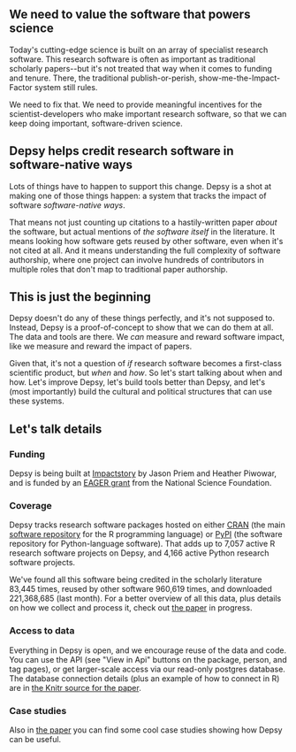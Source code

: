 
## We need to value the software that powers science

Today's cutting-edge science is built on an array of specialist research software. This research software is often as important as traditional scholarly papers--but it's not treated that way when it comes to funding and tenure. There, the traditional publish-or-perish, show-me-the-Impact-Factor system still rules.

We need to fix that. We need to provide meaningful incentives for the scientist-developers who make important research software, so that we can keep doing important, software-driven science.

## Depsy helps credit research software in software-native ways

Lots of things have to happen to support this change. Depsy is a shot at making one of those things happen: a system that tracks the impact of software *software-native ways*.

That means not just counting up citations to a hastily-written paper *about* the software, but actual mentions of *the software itself* in the literature. It means looking how software gets reused by other software, even when it's not cited at all. And it means understanding the full complexity of software authorship, where one project can involve hundreds of contributors in multiple roles that don't map to traditional paper authorship.

## This is just the beginning

Depsy doesn't do any of these things perfectly, and it's not supposed to. Instead, Depsy is a proof-of-concept to show that we can do them at all. The data and tools are there. We *can* measure and reward software impact, like we measure and reward the impact of papers.

Given that, it's not a question of *if* research software becomes a first-class scientific product, but *when* and *how*. So let's start talking about when and how. Let's improve Depsy, let's build tools better than Depsy, and let's (most importantly) build the cultural and political structures that can use these systems.

## Let's talk details

### Funding

Depsy is being built at [Impactstory](https://impactstory.org/about) by Jason Priem and Heather Piwowar, and is funded by an [EAGER grant](http://blog.impactstory.org/impactstory-awarded-300k-nsf-grant/) from the National Science Foundation.

### Coverage

Depsy tracks research software packages hosted on either [CRAN](https://cran.r-project.org/web/packages/) (the main [software repository](https://en.wikipedia.org/wiki/Software_repository) for the R programming language) or [PyPI](http://pypi.python.org) (the software repository for Python-language software). That adds up to 7,057 active R research software projects on Depsy, and 4,166 active Python research software projects.

We've found all this software being credited in the scholarly literature 83,445 times, reused by other software 960,619 times, and downloaded 221,368,685 (last month). For a better overview of all this data, plus details on how we collect and process it, check out [the paper](https://github.com/Impactstory/depsy-research/blob/master/introducing_depsy.md) in progress.


### Access to data

Everything in Depsy is open, and we encourage reuse of the data and code. You can use the API (see "View in Api" buttons on the package, person, and tag pages), or get larger-scale access via our read-only postgres database. The database connection details (plus an example of how to connect in R) are in [the Knitr source for the paper](https://github.com/Impactstory/depsy-research/blob/master/introducing_depsy.Rmd).


### Case studies

Also in [the paper](https://github.com/Impactstory/depsy-research/blob/master/introducing_depsy.Rmd) you can find some cool case studies showing how Depsy can be useful.

